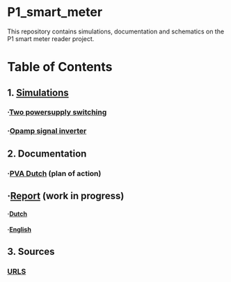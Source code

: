 # P1_smart_meter
This repository contains simulations, documentation and schematics on the P1 smart meter reader project.

# Table of Contents
## 1. [Simulations]
### ·[Two powersupply switching]
### ·[Opamp signal inverter]
## 2. Documentation
### ·[PVA Dutch] (plan of action)
·[Report] (work in progress)
----------
#### ·[Dutch]
#### ·[English]
## 3. Sources
### [URLS]


[Two powersupply switching]: https://github.com/JordyvanM/P1_smart_meter/blob/main/Simulations/Two_powersupply_switch.asc
[Opamp signal inverter]: https://github.com/JordyvanM/P1_smart_meter/blob/main/Simulations/V1_3.3_inverter.asc
[Simulations]: https://github.com/JordyvanM/P1_smart_meter/tree/main/Simulations

[PVA Dutch]: https://github.com/JordyvanM/P1_smart_meter/tree/main/Documentation/PVA
[Report]: https://github.com/JordyvanM/P1_smart_meter/tree/main/Documentation/Report
[Dutch]: https://github.com/JordyvanM/P1_smart_meter/tree/main/Documentation/Report/Dutch
[English]: https://github.com/JordyvanM/P1_smart_meter/tree/main/Documentation/Report/English

[URLS]: https://github.com/JordyvanM/P1_smart_meter/blob/main/Sources/URLS.md
